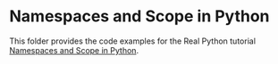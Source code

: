# Namespaces and Scope in Python

This folder provides the code examples for the Real Python tutorial [Namespaces and Scope in Python](https://realpython.com/python-namespace/).

